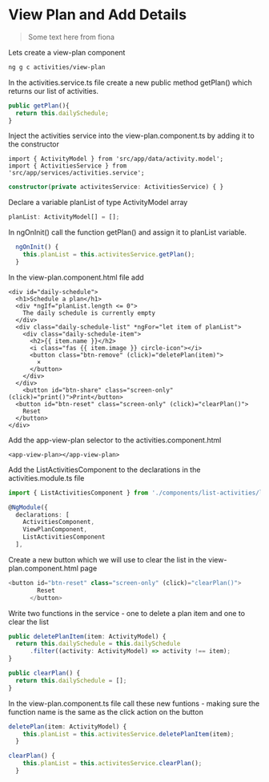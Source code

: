 # View Plan and Add Details

> Some text here from fiona

Lets create a view-plan component

```bash
ng g c activities/view-plan
```

In the activities.service.ts file create a new public method getPlan\(\) which returns our list of activities.

```typescript
public getPlan(){
  return this.dailySchedule;
}
```

Inject the activities service into the view-plan.component.ts by adding it to the constructor

```text
import { ActivityModel } from 'src/app/data/activity.model';
import { ActivitiesService } from 'src/app/services/activities.service';
```

```typescript
constructor(private activitesService: ActivitiesService) { }
```

Declare a variable planList of type ActivityModel array

```typescript
planList: ActivityModel[] = [];
```

In ngOnInit\(\) call the function getPlan\(\) and assign it to planList variable.

```typescript
  ngOnInit() {
    this.planList = this.activitesService.getPlan();
  }
```

In the view-plan.component.html file add 

```markup
<div id="daily-schedule">
  <h1>Schedule a plan</h1>
  <div *ngIf="planList.length <= 0">
    The daily schedule is currently empty
  </div>
  <div class="daily-schedule-list" *ngFor="let item of planList">
    <div class="daily-schedule-item">
      <h2>{{ item.name }}</h2>
      <i class="fas {{ item.image }} circle-icon"></i>
      <button class="btn-remove" (click)="deletePlan(item)">
        ×
      </button>
    </div>
  </div>
    <button id="btn-share" class="screen-only" (click)="print()">Print</button>
  <button id="btn-reset" class="screen-only" (click)="clearPlan()">
    Reset
  </button>
</div>
```

Add the app-view-plan selector to the activities.component.html

```markup
<app-view-plan></app-view-plan>
```

Add the ListActivitiesComponent to the declarations in the activities.module.ts file

```typescript
import { ListActivitiesComponent } from './components/list-activities/list-activities.component';
```

```typescript
@NgModule({
  declarations: [
    ActivitiesComponent,
    ViewPlanComponent,
    ListActivitiesComponent
  ],
```

Create a new button which we will use to clear the list in the view-plan.component.html page

```typescript
<button id="btn-reset" class="screen-only" (click)="clearPlan()">
        Reset
      </button>
```

Write two functions in the service - one to delete a plan item and one to clear the list

```typescript
public deletePlanItem(item: ActivityModel) {
  return this.dailySchedule = this.dailySchedule
      .filter((activity: ActivityModel) => activity !== item);
}
```

```typescript
public clearPlan() {
  return this.dailySchedule = [];
}
```

In the view-plan.component.ts file call these new funtions - making sure the function name is the same as the click action on the button

```typescript
deletePlan(item: ActivityModel) {
    this.planList = this.activitesService.deletePlanItem(item);
  }
```

```typescript
clearPlan() {
    this.planList = this.activitesService.clearPlan();
  }
```

